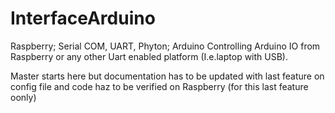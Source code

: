 # InterfaceArduino
Raspberry; Serial COM, UART, Phyton; Arduino
Controlling Arduino IO from Raspberry or any other Uart enabled platform (I.e.laptop with USB).

Master starts here but documentation has to be updated with last feature on config file and code haz to be verified on Raspberry (for this last feature oonly)
